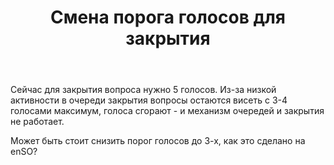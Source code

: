 ﻿---
title: "Смена порога голосов для закрытия"
se.owner.user_id: 177221
se.owner.display_name: "PashaPash"
se.owner.link: "https://ru.meta.stackoverflow.com/users/177221/pashapash"
se.link: "https://ru.meta.stackoverflow.com/questions/11774/%d0%a1%d0%bc%d0%b5%d0%bd%d0%b0-%d0%bf%d0%be%d1%80%d0%be%d0%b3%d0%b0-%d0%b3%d0%be%d0%bb%d0%be%d1%81%d0%be%d0%b2-%d0%b4%d0%bb%d1%8f-%d0%b7%d0%b0%d0%ba%d1%80%d1%8b%d1%82%d0%b8%d1%8f"
se.question_id: 11774
se.post_type: question
---
<p>Сейчас для закрытия вопроса нужно 5 голосов. Из-за низкой активности в очереди закрытия вопросы остаются висеть с 3-4 голосами максимум, голоса сгорают - и механизм очередей и закрытия не работает.</p>
<p>Может быть стоит снизить порог голосов до 3-х, как это сделано на enSO?</p>
